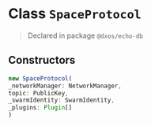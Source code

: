 # Class `SpaceProtocol`
> Declared in package `@dxos/echo-db`

## Constructors
```ts
new SpaceProtocol(
_networkManager: NetworkManager,
topic: PublicKey,
_swarmIdentity: SwarmIdentity,
_plugins: Plugin[]
)
```
